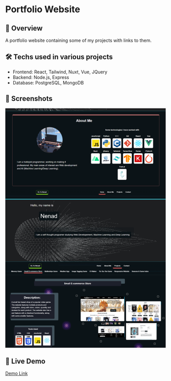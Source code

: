 # Portfolio Website

## 📌 Overview

A portfolio website containing some of my projects with links to them.

## 🛠️ Techs used in various projects

- Frontend: React, Tailwind, Nuxt, Vue, JQuery
- Backend: Node.js, Express
- Database: PostgreSQL, MongoDB

## 📸 Screenshots

<div style="display: flex; flex-direction: column; align-content: center; align-items: center">
	<img src="./images/image3.png">
	<img src="./images/image1.png">
	<img src="./images/image2.png">
</div>

## 🔗 Live Demo

[Demo Link](https://portfolio-top.vercel.app/)
